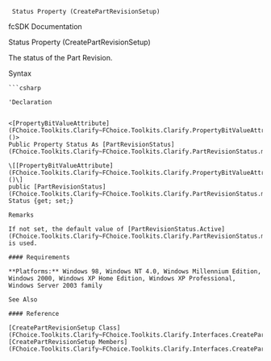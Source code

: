 ﻿     Status Property (CreatePartRevisionSetup)                                                   

fcSDK Documentation

Status Property (CreatePartRevisionSetup)

The status of the Part Revision.

Syntax

```vbnet
```csharp

'Declaration
 

<[PropertyBitValueAttribute](FChoice.Toolkits.Clarify~FChoice.Toolkits.Clarify.PropertyBitValueAttribute.md)()>
Public Property Status As [PartRevisionStatus](FChoice.Toolkits.Clarify~FChoice.Toolkits.Clarify.PartRevisionStatus.md)

\[[PropertyBitValueAttribute](FChoice.Toolkits.Clarify~FChoice.Toolkits.Clarify.PropertyBitValueAttribute.md)()\]
public [PartRevisionStatus](FChoice.Toolkits.Clarify~FChoice.Toolkits.Clarify.PartRevisionStatus.md) Status {get; set;}

Remarks

If not set, the default value of [PartRevisionStatus.Active](FChoice.Toolkits.Clarify~FChoice.Toolkits.Clarify.PartRevisionStatus.md)  is used.

#### Requirements

**Platforms:** Windows 98, Windows NT 4.0, Windows Millennium Edition, Windows 2000, Windows XP Home Edition, Windows XP Professional, Windows Server 2003 family

See Also

#### Reference

[CreatePartRevisionSetup Class](FChoice.Toolkits.Clarify~FChoice.Toolkits.Clarify.Interfaces.CreatePartRevisionSetup.md)  
[CreatePartRevisionSetup Members](FChoice.Toolkits.Clarify~FChoice.Toolkits.Clarify.Interfaces.CreatePartRevisionSetup_members.md)